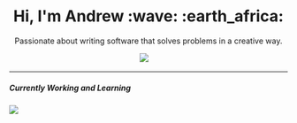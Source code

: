 <h1 align='center'> Hi, I'm Andrew :wave: :earth_africa:	 </h1>

<p align='center'>
  Passionate about writing software that solves problems in a creative way.
</p>

<p align='center'>
   <a href="https://www.linkedin.com/in/andrew-peattie/"><img src="https://img.shields.io/badge/linkedin-%230077B5.svg?&style=for-the-badge&logo=linkedin&logoColor=white" /></a>&nbsp;&nbsp;&nbsp;&nbsp;
</P>

<hr>

<h5>Currently Working and Learning<h5>
<p>
  <img src="https://img.shields.io/badge/html5%20-%23E34F26.svg?&style=for-the-badge&logo=html5&logoColor=white" />
</p>
    

